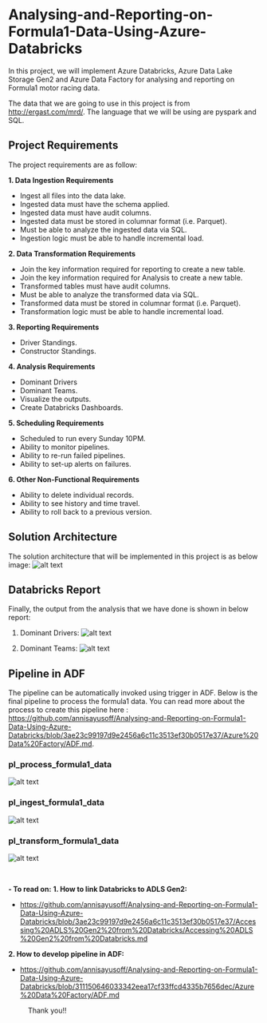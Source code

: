 # Analysing-and-Reporting-on-Formula1-Data-Using-Azure-Databricks

In this project, we will implement Azure Databricks, Azure Data Lake Storage Gen2 and Azure Data Factory for analysing and reporting on Formula1 motor racing data.

The data that we are going to use in this project is from http://ergast.com/mrd/. The language that we will be using are pyspark and SQL.

## Project Requirements

The project requirements are as follow:

**1. Data Ingestion Requirements**
-	Ingest all files into the data lake.
-	Ingested data must have the schema applied.
-	Ingested data must have audit columns.
-	Ingested data must be stored in columnar format (i.e. Parquet).
-	Must be able to analyze the ingested data via SQL.
-	Ingestion logic must be able to handle incremental load.
  
**2. Data Transformation Requirements**
-	Join the key information required for reporting to create a new table.
-	Join the key information required for Analysis to create a new table.
-	Transformed tables must have audit columns.
-	Must be able to analyze the transformed data via SQL.
-	Transformed data must be stored in columnar format (i.e. Parquet).
-	Transformation logic must be able to handle incremental load.

**3. Reporting Requirements**
-	Driver Standings.
-	Constructor Standings.

**4. Analysis Requirements**
-	Dominant Drivers
-	Dominant Teams.
-	Visualize the outputs.
-	Create Databricks Dashboards.

**5. Scheduling Requirements**
-	Scheduled to run every Sunday 10PM.
-	Ability to monitor pipelines.
-	Ability to re-run failed pipelines.
-	Ability to set-up alerts on failures.

**6. Other Non-Functional Requirements**
-	Ability to delete individual records.
-	Ability to see history and time travel.
-	Ability to roll back to a previous version.

## Solution Architecture
The solution architecture that will be implemented in this project is as below image:
![alt text](https://github.com/annisayusoff/Analysing-and-Reporting-on-Formula1-Data-Using-Azure-Databricks/blob/ec9c4496d91100b1d639d5034b9636e39fbd8a35/solution%20architecture.png?raw=true)

## Databricks Report
Finally, the output from the analysis that we have done is shown in below report:
1. Dominant Drivers:
![alt text](https://github.com/annisayusoff/Analysing-and-Reporting-on-Formula1-Data-Using-Azure-Databricks/blob/1774c2cf390b3f3fb9aa85229f641d8de48cd0aa/report/Dominant%20Drivers%20Report.png?raw=true)

2. Dominant Teams:
![alt text](https://github.com/annisayusoff/Analysing-and-Reporting-on-Formula1-Data-Using-Azure-Databricks/blob/1774c2cf390b3f3fb9aa85229f641d8de48cd0aa/report/Dominant%20Teams%20Report.png?raw=true)


## Pipeline in ADF
The pipeline can be automatically invoked using trigger in ADF. Below is the final pipeline to process the formula1 data. You can read more about the process to create this pipeline here : https://github.com/annisayusoff/Analysing-and-Reporting-on-Formula1-Data-Using-Azure-Databricks/blob/3ae23c99197d9e2456a6c11c3513ef30b0517e37/Azure%20Data%20Factory/ADF.md. 

### pl_process_formula1_data
![alt text](https://github.com/annisayusoff/Analysing-and-Reporting-on-Formula1-Data-Using-Azure-Databricks/blob/3ae23c99197d9e2456a6c11c3513ef30b0517e37/Azure%20Data%20Factory/pl_process.png?raw=true)

### pl_ingest_formula1_data
![alt text](https://github.com/annisayusoff/Analysing-and-Reporting-on-Formula1-Data-Using-Azure-Databricks/blob/3ae23c99197d9e2456a6c11c3513ef30b0517e37/Azure%20Data%20Factory/pl_ingest_2.png?raw=true)

### pl_transform_formula1_data
![alt text](https://github.com/annisayusoff/Analysing-and-Reporting-on-Formula1-Data-Using-Azure-Databricks/blob/3ae23c99197d9e2456a6c11c3513ef30b0517e37/Azure%20Data%20Factory/pl_transform.png?raw=true)

&nbsp;
&nbsp;

**- To read on:**
**1. How to link Databricks to ADLS Gen2:**

- https://github.com/annisayusoff/Analysing-and-Reporting-on-Formula1-Data-Using-Azure-Databricks/blob/3ae23c99197d9e2456a6c11c3513ef30b0517e37/Accessing%20ADLS%20Gen2%20from%20Databricks/Accessing%20ADLS%20Gen2%20from%20Databricks.md

**2. How to develop pipeline in ADF:**

- https://github.com/annisayusoff/Analysing-and-Reporting-on-Formula1-Data-Using-Azure-Databricks/blob/311150646033342eea17cf33ffcd4335b7656dec/Azure%20Data%20Factory/ADF.md

&nbsp;
&nbsp;
&nbsp;
&nbsp;
&nbsp;
Thank you!!
